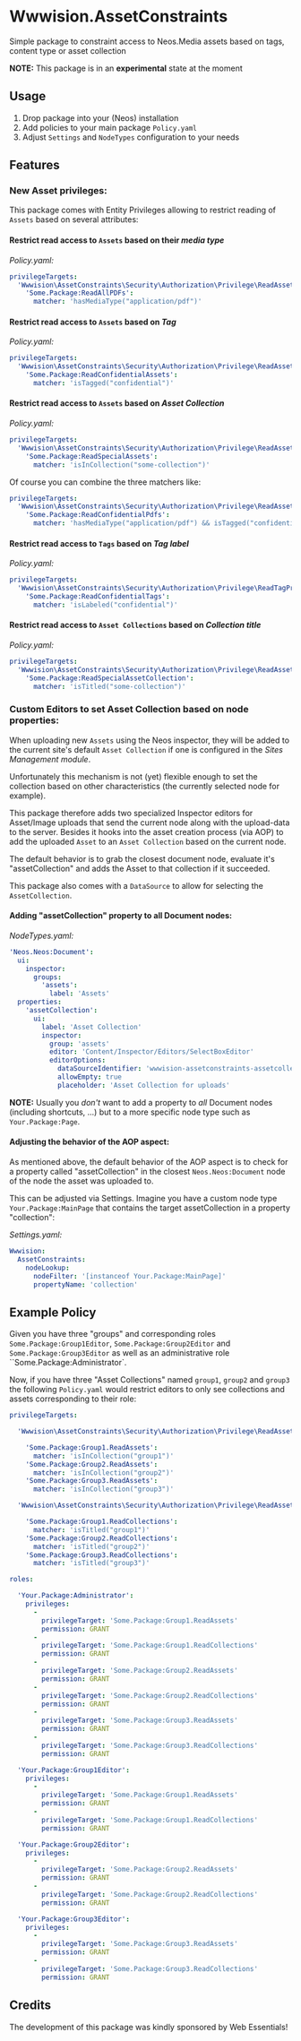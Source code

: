 # Wwwision.AssetConstraints

Simple package to constraint access to Neos.Media assets based on tags, content type or asset collection

**NOTE:** This package is in an **experimental** state at the moment

## Usage

1. Drop package into your (Neos) installation
2. Add policies to your main package `Policy.yaml`
3. Adjust `Settings` and `NodeTypes` configuration to your needs

## Features

### New Asset privileges:

This package comes with Entity Privileges allowing to restrict reading of `Assets` based on several attributes:

#### Restrict read access to `Assets` based on their *media type*

*Policy.yaml:*
```yaml
privilegeTargets:
  'Wwwision\AssetConstraints\Security\Authorization\Privilege\ReadAssetPrivilege':
    'Some.Package:ReadAllPDFs':
      matcher: 'hasMediaType("application/pdf")'
```

#### Restrict read access to `Assets` based on *Tag*

*Policy.yaml:*
```yaml
privilegeTargets:
  'Wwwision\AssetConstraints\Security\Authorization\Privilege\ReadAssetPrivilege':
    'Some.Package:ReadConfidentialAssets':
      matcher: 'isTagged("confidential")'
```

#### Restrict read access to `Assets` based on *Asset Collection*

*Policy.yaml:*
```yaml
privilegeTargets:
  'Wwwision\AssetConstraints\Security\Authorization\Privilege\ReadAssetPrivilege':
    'Some.Package:ReadSpecialAssets':
      matcher: 'isInCollection("some-collection")'
```

Of course you can combine the three matchers like:

```yaml
privilegeTargets:
  'Wwwision\AssetConstraints\Security\Authorization\Privilege\ReadAssetPrivilege':
    'Some.Package:ReadConfidentialPdfs':
      matcher: 'hasMediaType("application/pdf") && isTagged("confidential")'
```

#### Restrict read access to `Tags` based on *Tag label*

*Policy.yaml:*
```yaml
privilegeTargets:
  'Wwwision\AssetConstraints\Security\Authorization\Privilege\ReadTagPrivilege':
    'Some.Package:ReadConfidentialTags':
      matcher: 'isLabeled("confidential")'
```

#### Restrict read access to `Asset Collections` based on *Collection title*

*Policy.yaml:*
```yaml
privilegeTargets:
  'Wwwision\AssetConstraints\Security\Authorization\Privilege\ReadAssetCollectionPrivilege':
    'Some.Package:ReadSpecialAssetCollection':
      matcher: 'isTitled("some-collection")'
```

### Custom Editors to set Asset Collection based on node properties:

When uploading new `Assets` using the Neos inspector, they will be added to the current site's default `Asset Collection`
if one is configured in the *Sites Management module*.

Unfortunately this mechanism is not (yet) flexible enough to set the collection based on other characteristics (the
currently selected node for example).

This package therefore adds two specialized Inspector editors for Asset/Image uploads that send the current node along
with the upload-data to the server. Besides it hooks into the asset creation process (via AOP) to add the uploaded
`Asset` to an `Asset Collection` based on the current node.

The default behavior is to grab the closest document node, evaluate it's "assetCollection" and adds the Asset to that
collection if it succeeded.

This package also comes with a `DataSource` to allow for selecting the `AssetCollection`.

#### Adding "assetCollection" property to all Document nodes:

*NodeTypes.yaml:*
```yaml
'Neos.Neos:Document':
  ui:
    inspector:
      groups:
        'assets':
          label: 'Assets'
  properties:
    'assetCollection':
      ui:
        label: 'Asset Collection'
        inspector:
          group: 'assets'
          editor: 'Content/Inspector/Editors/SelectBoxEditor'
          editorOptions:
            dataSourceIdentifier: 'wwwision-assetconstraints-assetcollections'
            allowEmpty: true
            placeholder: 'Asset Collection for uploads'
```

**NOTE:** Usually you *don't* want to add a property to *all* Document nodes (including shortcuts, ...) but to a more
specific node type such as `Your.Package:Page`.

#### Adjusting the behavior of the AOP aspect:

As mentioned above, the default behavior of the AOP aspect is to check for a property called "assetCollection" in the
closest `Neos.Neos:Document` node of the node the asset was uploaded to.

This can be adjusted via Settings. Imagine you have a custom node type `Your.Package:MainPage` that contains the
target assetCollection in a property "collection":

*Settings.yaml:*
```yaml
Wwwision:
  AssetConstraints:
    nodeLookup:
      nodeFilter: '[instanceof Your.Package:MainPage]'
      propertyName: 'collection'
```

## Example Policy

Given you have three "groups" and corresponding roles `Some.Package:Group1Editor`, `Some.Package:Group2Editor` and
`Some.Package:Group3Editor` as well as an administrative role ``Some.Package:Administrator`.

Now, if you have three "Asset Collections" named `group1`, `group2` and `group3` the following `Policy.yaml` would
restrict editors to only see collections and assets corresponding to their role:

```yaml
privilegeTargets:

  'Wwwision\AssetConstraints\Security\Authorization\Privilege\ReadAssetPrivilege':

    'Some.Package:Group1.ReadAssets':
      matcher: 'isInCollection("group1")'
    'Some.Package:Group2.ReadAssets':
      matcher: 'isInCollection("group2")'
    'Some.Package:Group3.ReadAssets':
      matcher: 'isInCollection("group3")'

  'Wwwision\AssetConstraints\Security\Authorization\Privilege\ReadAssetCollectionPrivilege':

    'Some.Package:Group1.ReadCollections':
      matcher: 'isTitled("group1")'
    'Some.Package:Group2.ReadCollections':
      matcher: 'isTitled("group2")'
    'Some.Package:Group3.ReadCollections':
      matcher: 'isTitled("group3")'

roles:

  'Your.Package:Administrator':
    privileges:
      -
        privilegeTarget: 'Some.Package:Group1.ReadAssets'
        permission: GRANT
      -
        privilegeTarget: 'Some.Package:Group1.ReadCollections'
        permission: GRANT
      -
        privilegeTarget: 'Some.Package:Group2.ReadAssets'
        permission: GRANT
      -
        privilegeTarget: 'Some.Package:Group2.ReadCollections'
        permission: GRANT
      -
        privilegeTarget: 'Some.Package:Group3.ReadAssets'
        permission: GRANT
      -
        privilegeTarget: 'Some.Package:Group3.ReadCollections'
        permission: GRANT

  'Your.Package:Group1Editor':
    privileges:
      -
        privilegeTarget: 'Some.Package:Group1.ReadAssets'
        permission: GRANT
      -
        privilegeTarget: 'Some.Package:Group1.ReadCollections'
        permission: GRANT

  'Your.Package:Group2Editor':
    privileges:
      -
        privilegeTarget: 'Some.Package:Group2.ReadAssets'
        permission: GRANT
      -
        privilegeTarget: 'Some.Package:Group2.ReadCollections'
        permission: GRANT

  'Your.Package:Group3Editor':
    privileges:
      -
        privilegeTarget: 'Some.Package:Group3.ReadAssets'
        permission: GRANT
      -
        privilegeTarget: 'Some.Package:Group3.ReadCollections'
        permission: GRANT
```

## Credits

The development of this package was kindly sponsored by Web Essentials!
